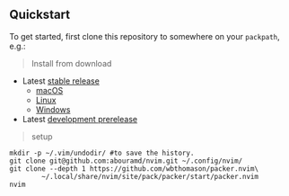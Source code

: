 ## Quickstart
To get started, first clone this repository to somewhere on your `packpath`, e.g.:


> Install from download
<ul>
<li>Latest <a href="https://github.com/neovim/neovim/releases/latest">stable release</a>
<ul>
<li><a href="https://github.com/neovim/neovim/releases/latest/download/nvim-macos.tar.gz">macOS</a></li>
<li><a href="https://github.com/neovim/neovim/releases/latest/download/nvim-linux64.tar.gz">Linux</a></li>
<li><a href="https://github.com/neovim/neovim/releases/latest/download/nvim-win64.msi">Windows</a></li>
</ul>
</li>
<li>Latest <a href="https://github.com/neovim/neovim/releases/nightly">development prerelease</a>
</li>
</ul>

> setup

```shell
mkdir -p ~/.vim/undodir/ #to save the history.
git clone git@github.com:abouramd/nvim.git ~/.config/nvim/
git clone --depth 1 https://github.com/wbthomason/packer.nvim\
        ~/.local/share/nvim/site/pack/packer/start/packer.nvim
nvim
```

